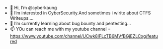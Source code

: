- 👋 Hi, I’m @cyberkaung
- 👀 I’m interested in CyberSecurity.And sometimes i wirite about CTFS Writeups....
- 🌱 I’m currently learning about bug bounty and pentesting...
- 📫 YOu can reach me with my youtube channel = https://www.youtube.com/channel/UCwk8lFLcTB6MVfBGjEZLCxg/featured

<!---
cyberkaung/cyberkaung is a ✨ special ✨ repository because its `README.md` (this file) appears on your GitHub profile.
You can click the Preview link to take a look at your changes.
--->
